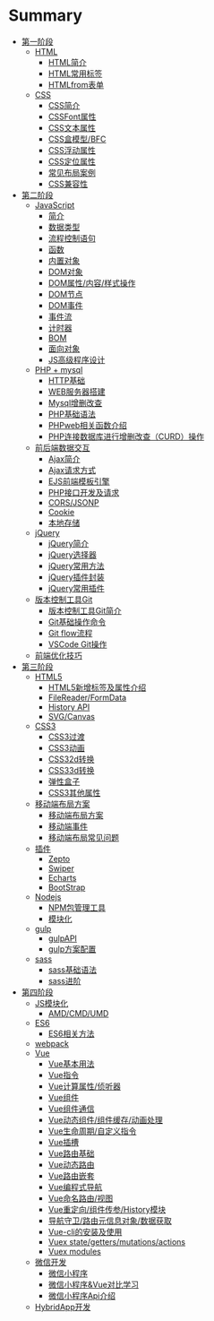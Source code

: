 # Summary

* [第一阶段](stage1/README.md)
  * [HTML](stage1/HTML/README.md)
    * [HTML简介](stage1/HTML/01_HTML简介.md)
    * [HTML常用标签]()
    * [HTMLfrom表单]()
  * [CSS](stage1/CSS/README.md)
    * [CSS简介]()
    * [CSSFont属性]()
    * [CSS文本属性]()
    * [CSS盒模型/BFC]()
    * [CSS浮动属性]()
    * [CSS定位属性]()
    * [常见布局案例]()
    * [CSS兼容性]()
* [第二阶段](stage2/README.md)
  * [JavaScript](stage2/JavaScript/README.md)
    * [简介]()
    * [数据类型]()
    * [流程控制语句]()
    * [函数]()
    * [内置对象]()
    * [DOM对象]()
    * [DOM属性/内容/样式操作]()
    * [DOM节点]()
    * [DOM事件]()
    * [事件流]()
    * [计时器]()
    * [BOM]()
    * [面向对象]()
    * [JS高级程序设计]()
  * [PHP + mysql](stage2/PHP+Mysqli/README.md)
    * [HTTP基础]()
    * [WEB服务器搭建]()
    * [Mysql增删改查]()
    * [PHP基础语法]()
    * [PHPweb相关函数介绍]()
    * [PHP连接数据库进行增删改查（CURD）操作]()
  * [前后端数据交互](stage2/前端数据交互/README.md)
    * [Ajax简介]()
    * [Ajax请求方式]()
    * [EJS前端模板引擎]()
    * [PHP接口开发及请求]()
    * [CORS/JSONP]()
    * [Cookie]()
    * [本地存储]()
  * [jQuery](stage2/jQuery/README.md)
    * [jQuery简介]()
    * [jQuery选择器]()
    * [jQuery常用方法]()
    * [jQuery插件封装]()
    * [jQuery常用插件]()
  * [版本控制工具Git](stage2/版本控制工具Git/README.md)
    * [版本控制工具Git简介]()
    * [Git基础操作命令]()
    * [Git flow流程]()
    * [VSCode Git操作]()
  * [前端优化技巧](stage2/前端优化技巧/README.md)
* [第三阶段](stage3/README.md)
  * [HTML5](stage3/HTML5/README.md)
    * [HTML5新增标签及属性介绍]()
    * [FileReader/FormData]()
    * [History API]()
    * [SVG/Canvas]()
  * [CSS3](stage3/CSS3/README.md)
    * [CSS3过渡]()
    * [CSS3动画]()
    * [CSS32d转换]()
    * [CSS33d转换]()
    * [弹性盒子]()
    * [CSS3其他属性]()
  * [移动端布局方案](stage3/移动端布局方案/README.md)
    * [移动端布局方案]()
    * [移动端事件]()
    * [移动端布局常见问题]()
  * [插件](stage3/插件/README.md)
    * [Zepto]()
    * [Swiper]()
    * [Echarts]()
    * [BootStrap]()
  * [Nodejs](stage3/Nodejs/README.md)
    * [NPM包管理工具]()
    * [模块化]()
  * [gulp](stage3/gulp/README.md)
    * [gulpAPI]()
    * [gulp方案配置]()
  * [sass](stage3/sass/README.md)
    * [sass基础语法]()
    * [sass进阶]()
* [第四阶段](stage4/README.md)
  * [JS模块化](stage4/JS模块化/README.md)
    * [AMD/CMD/UMD]()
  * [ES6](stage4/ES6/README.md)
    * [ES6相关方法]()
  * [webpack](stage4/webpack/README.me)
  * [Vue](stage4/Vue/README.md)
    * [Vue基本用法]()
    * [Vue指令]()
    * [Vue计算属性/侦听器]()
    * [Vue组件]()
    * [Vue组件通信]()
    * [Vue动态组件/组件缓存/动画处理]()
    * [Vue生命周期/自定义指令]()
    * [Vue插槽]()
    * [Vue路由基础]()
    * [Vue动态路由]()
    * [Vue路由嵌套]()
    * [Vue编程式导航]()
    * [Vue命名路由/视图]()
    * [Vue重定向/组件传参/History模块]()
    * [导航守卫/路由元信息对象/数据获取]()
    * [Vue-cli的安装及使用]()
    * [Vuex state/getters/mutations/actions]()
    * [Vuex modules]()
  * [微信开发](stage4/微信开发/README.md)
    * [微信小程序]()
    * [微信小程序&Vue对比学习]()
    * [微信小程序Api介绍]()
  * [HybridApp开发](stage4/HybridApp开发/README.md)

